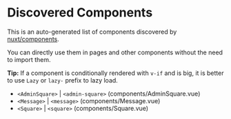 # Discovered Components

This is an auto-generated list of components discovered by [nuxt/components](https://github.com/nuxt/components).

You can directly use them in pages and other components without the need to import them.

**Tip:** If a component is conditionally rendered with `v-if` and is big, it is better to use `Lazy` or `lazy-` prefix to lazy load.

- `<AdminSquare>` | `<admin-square>` (components/AdminSquare.vue)
- `<Message>` | `<message>` (components/Message.vue)
- `<Square>` | `<square>` (components/Square.vue)
